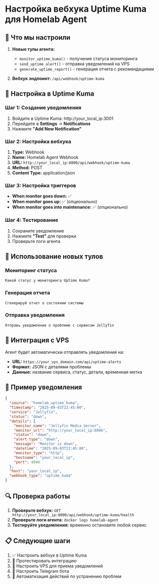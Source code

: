 # Настройка вебхука Uptime Kuma для Homelab Agent

## 🚀 Что мы настроили

1. **Новые тулы агента:**
   - `monitor_uptime_kuma()` - получение статуса мониторинга
   - `send_uptime_alert()` - отправка уведомлений на VPS
   - `generate_uptime_report()` - генерация отчета с рекомендациями

2. **Вебхук эндпоинт:** `/api/webhook/uptime-kuma`

## 📱 Настройка в Uptime Kuma

### Шаг 1: Создание уведомления
1. Войдите в Uptime Kuma: http://your_local_ip:3001
2. Перейдите в **Settings** → **Notifications**
3. Нажмите **"Add New Notification"**

### Шаг 2: Настройка вебхука
1. **Type:** Webhook
2. **Name:** Homelab Agent Webhook
3. **URL:** `http://your_local_ip:8000/api/webhook/uptime-kuma`
4. **Method:** POST
5. **Content Type:** application/json

### Шаг 3: Настройка триггеров
- **When monitor goes down:** ✅
- **When monitor goes up:** ✅ (опционально)
- **When monitor goes into maintenance:** ✅ (опционально)

### Шаг 4: Тестирование
1. Сохраните уведомление
2. Нажмите **"Test"** для проверки
3. Проверьте логи агента

## 🔧 Использование новых тулов

### Мониторинг статуса
```
Какой статус у мониторинга Uptime Kuma?
```

### Генерация отчета
```
Сгенерируй отчет о состоянии системы
```

### Отправка уведомления
```
Отправь уведомление о проблеме с сервисом Jellyfin
```

## 📡 Интеграция с VPS

Агент будет автоматически отправлять уведомления на:
- **URL:** `https://your_vps_domain.com/api/uptime-alerts`
- **Формат:** JSON с деталями проблемы
- **Данные:** название сервиса, статус, детали, временная метка

## 🚨 Пример уведомления

```json
{
  "source": "homelab_uptime_kuma",
  "timestamp": "2025-09-03T22:45:00",
  "service": "Jellyfin",
  "status": "down",
  "details": {
    "monitor_name": "Jellyfin Media Server",
    "monitor_url": "http://your_local_ip:8096",
    "status": "down",
    "alert_type": "down",
    "message": "Monitor is down",
    "datetime": "2025-09-03T22:45:00",
    "monitor_type": "http",
    "hostname": "your_local_ip",
    "port": 8096
  },
  "host": "your_local_ip",
  "webhook_type": "uptime_kuma"
}
```

## 🔍 Проверка работы

1. **Проверьте вебхук:** `GET http://your_local_ip:8000/api/webhook/uptime-kuma/health`
2. **Проверьте логи агента:** `docker logs homelab-agent`
3. **Тестируйте уведомления:** временно остановите любой сервис

## 📋 Следующие шаги

1. ✅ Настроить вебхук в Uptime Kuma
2. 🔄 Протестировать интеграцию
3. 🚀 Настроить VPS для приема уведомлений
4. 📱 Настроить Telegram бота
5. 🎯 Автоматизация действий по устранению проблем
